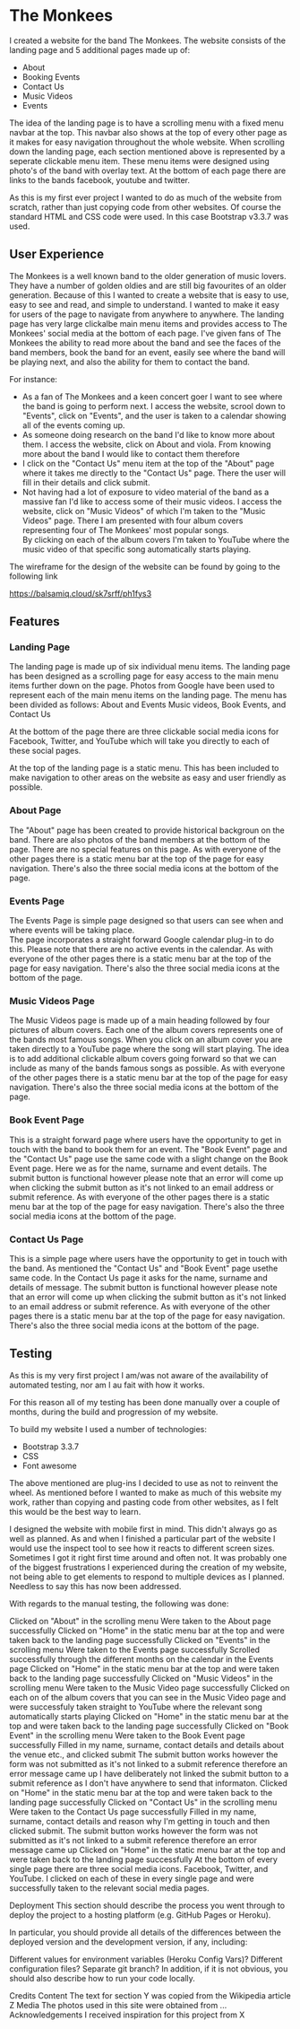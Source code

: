 # The Monkees #

I created a website for the band The Monkees.  The website consists of the landing page and 5 additional pages made up of:
* About
* Booking Events
* Contact Us
* Music Videos
* Events 

The idea of the landing page is to have a scrolling menu with a fixed menu navbar at the top.  This navbar also shows at the top of every other page as it makes
for easy navigation throughout the whole website.  When scrolling down the landing page, each section mentioned above is represented
by a seperate clickable menu item.  These menu items were designed using photo's of the band with overlay text.  At the bottom of each page there are links to the bands facebook,
youtube and twitter.

As this is my first ever project I wanted to do as much of the website from scratch, rather than just copying code from other websites.  Of course the standard HTML and CSS code were used.
In this case Bootstrap v3.3.7 was used.

## User Experience ##
The Monkees is a well known band to the older generation of music lovers.  They have a number of golden oldies and are still big favourites of an older generation.
Because of this I wanted to create a website that is easy to use, easy to see and read, and simple to understand.  I wanted to make it easy for users of the page to navigate from anywhere to anywhere.
The landing page has very large clickalbe main menu items and provides access to The Monkees' social media at the bottom of each page.
I've given fans of The Monkees the ability to read more about the band and see the faces of the band members, book the band for an event, easily see where the band will be playing next,
and also the ability for them to contact the band.  

For instance:

* As a fan of The Monkees and a keen concert goer I want to see where the band is going to perform next.  I access the website, scrool down to "Events", click on "Events", and the user is taken to a calendar 
  showing all of the events coming up.
* As someone doing research on the band I'd like to know more about them.  I access the website, click on About and viola.  From knowing more about the band I would like to contact them therefore
* I click on the "Contact Us" menu item at the top of the "About" page where it takes me directly to the "Contact Us" page.  There the user will fill in their details and click submit.
* Not having had a lot of exposure to video material of the band as a massive fan I'd like to access some of their music videos.  I access the website, click on "Music Videos" of which I'm taken to the "Music Videos" page.  There I am presented with four album covers representing four of The Monkees' most popular songs.  
  By clicking on each of the album covers I'm taken to YouTube where the music video of that specific song automatically starts playing.

The wireframe for the design of the website can be found by going to the following link 

https://balsamiq.cloud/sk7srff/ph1fys3 



## Features ##

### Landing Page ###

The landing page is made up of six individual menu items.  The landing page has been designed as a scrolling page for easy access to the main menu items further down on the page.
Photos from Google have been used to represent each of the main menu items on the landing page.  The menu has been divided as follows:
About and Events 
Music videos, Book Events, and Contact Us

At the bottom of the page there are three clickable social media icons for Facebook, Twitter, and YouTube which will take you directly to each of these social pages.

At the top of the landing page is a static menu.  This has been included to make navigation to other areas on the website as easy and user friendly as possible.

### About Page ###

The "About" page has been created to provide historical backgroun on the band.  There are also photos of the band members at the bottom of the page.
There are no special features on this page.  As with everyone of the other pages there is a static menu bar at the top of the page for easy navigation.
There's also the three social media icons at the bottom of the page.

### Events Page ###

The Events Page is simple page designed so that users can see when and where events will be taking place.  
The page incorporates a straight forward Google calendar plug-in to do this.  Please note that there are no active events in the calendar.
As with everyone of the other pages there is a static menu bar at the top of the page for easy navigation.
There's also the three social media icons at the bottom of the page.

### Music Videos Page ###

The Music Videos page is made up of a main heading followed by four pictures of album covers.  Each one of the album covers represents one of 
the bands most famous songs.  When you click on an album cover you are taken directly to a YouTube page where the song will start playing.
The idea is to add additional clickable album covers going forward so that we can include as many of the bands famous songs as possible.
As with everyone of the other pages there is a static menu bar at the top of the page for easy navigation.
There's also the three social media icons at the bottom of the page.

### Book Event Page ###

This is a straight forward page where users have the opportunity to get in touch with the band to book them for an event.  The "Book Event"
page and the "Contact Us" page use the same code with a slight change on the Book Event page.  Here we as for the name, surname and event details.
The submit button is functional however please note that an error will come up when clicking the submit button as it's not linked to an email address or submit reference.
As with everyone of the other pages there is a static menu bar at the top of the page for easy navigation.
There's also the three social media icons at the bottom of the page.

### Contact Us Page ###

This is a simple page where users have the opportunity to get in touch with the band.  As mentioned the "Contact Us" and "Book Event" page usethe same 
code.  In the Contact Us page it asks for the name, surname and details of message.  The submit button is functional however please note that an error will come up when clicking the submit button as it's not linked to an email address or submit reference.
As with everyone of the other pages there is a static menu bar at the top of the page for easy navigation.
There's also the three social media icons at the bottom of the page.


## Testing ##

As this is my very first project I am/was not aware of the availability of automated testing, nor am I au fait with how it works.

For this reason all of my testing has been done manually over a couple of months, during the build and progression of my website.

To build my website I used a number of technologies:
- Bootstrap 3.3.7
- CSS
- Font awesome

The above mentioned are plug-ins I decided to use as not to reinvent the wheel.  As mentioned before I wanted to make as much of this
website my work, rather than copying and pasting code from other websites, as I felt this would be the best way to learn.

I designed the website with mobile first in mind.  This didn't always go as well as planned.  As and when I finished a particular
part of the website I would use the inspect tool to see how it reacts to different screen sizes.  Sometimes I got it right first time
around and often not.  It was probably one of the biggest frustrations I experienced during the creation of my website, not being
able to get elements to respond to multiple devices as I planned.  Needless to say this has now been addressed.

With regards to the manual testing, the following was done:

Clicked on "About" in the scrolling menu
Were taken to the About page successfully
Clicked on "Home" in the static menu bar at the top and were taken back to the landing page successfully
Clicked on "Events" in the scrolling menu
Were taken to the Events page successfully
Scrolled successfully through the different months on the calendar in the Events page 
Clicked on "Home" in the static menu bar at the top and were taken back to the landing page successfully
Clicked on "Music Videos" in the scrolling menu
Were taken to the Music Video page successfully
Clicked on each on of the album covers that you can see in the Music Video page and were successfuly 
taken straight to YouTube where the relevant song automatically starts playing
Clicked on "Home" in the static menu bar at the top and were taken back to the landing page successfully
Clicked on "Book Event" in the scrolling menu
Were taken to the Book Event page successfully
Filled in my name, surname, contact details and details about the venue etc., and clicked submit
The submit button works however the form was not submitted as it's not linked to a submit reference therefore an error message came up
I have deliberately not linked the submit button to a submit reference as I don't have anywhere to send that informaton.
Clicked on "Home" in the static menu bar at the top and were taken back to the landing page successfully
Clicked on "Contact Us" in the scrolling menu
Were taken to the Contact Us page successfully
Filled in my name, surname, contact details and reason why I'm getting in touch and then clicked submit.
The submit button works however the form was not submitted as it's not linked to a submit reference therefore an error message came up
Clicked on "Home" in the static menu bar at the top and were taken back to the landing page successfully
At the bottom of every single page there are three social media icons.  Facebook, Twitter, and YouTube.  I clicked on each of these
in every single page and were successfully taken to the relevant social media pages.



Deployment
This section should describe the process you went through to deploy the project to a hosting platform (e.g. GitHub Pages or Heroku).

In particular, you should provide all details of the differences between the deployed version and the development version, if any, including:

Different values for environment variables (Heroku Config Vars)?
Different configuration files?
Separate git branch?
In addition, if it is not obvious, you should also describe how to run your code locally.

Credits
Content
The text for section Y was copied from the Wikipedia article Z
Media
The photos used in this site were obtained from ...
Acknowledgements
I received inspiration for this project from X
